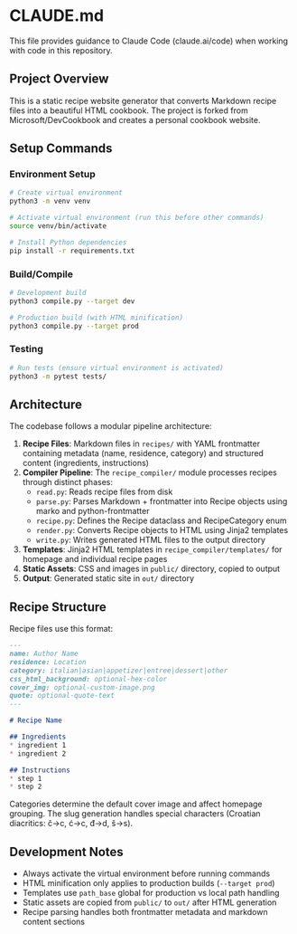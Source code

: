 # CLAUDE.md

This file provides guidance to Claude Code (claude.ai/code) when working with code in this repository.

## Project Overview

This is a static recipe website generator that converts Markdown recipe files into a beautiful HTML cookbook. The project is forked from Microsoft/DevCookbook and creates a personal cookbook website.

## Setup Commands

### Environment Setup
```bash
# Create virtual environment
python3 -m venv venv

# Activate virtual environment (run this before other commands)
source venv/bin/activate

# Install Python dependencies
pip install -r requirements.txt
```

### Build/Compile
```bash
# Development build
python3 compile.py --target dev

# Production build (with HTML minification)
python3 compile.py --target prod
```

### Testing
```bash
# Run tests (ensure virtual environment is activated)
python3 -m pytest tests/
```

## Architecture

The codebase follows a modular pipeline architecture:

1. **Recipe Files**: Markdown files in `recipes/` with YAML frontmatter containing metadata (name, residence, category) and structured content (ingredients, instructions)
2. **Compiler Pipeline**: The `recipe_compiler/` module processes recipes through distinct phases:
   - `read.py`: Reads recipe files from disk
   - `parse.py`: Parses Markdown + frontmatter into Recipe objects using marko and python-frontmatter
   - `recipe.py`: Defines the Recipe dataclass and RecipeCategory enum
   - `render.py`: Converts Recipe objects to HTML using Jinja2 templates
   - `write.py`: Writes generated HTML files to the output directory
3. **Templates**: Jinja2 HTML templates in `recipe_compiler/templates/` for homepage and individual recipe pages
4. **Static Assets**: CSS and images in `public/` directory, copied to output
5. **Output**: Generated static site in `out/` directory

## Recipe Structure

Recipe files use this format:
```markdown
---
name: Author Name
residence: Location
category: italian|asian|appetizer|entree|dessert|other
css_html_background: optional-hex-color
cover_img: optional-custom-image.png
quote: optional-quote-text
---

# Recipe Name

## Ingredients
* ingredient 1
* ingredient 2

## Instructions
* step 1
* step 2
```

Categories determine the default cover image and affect homepage grouping. The slug generation handles special characters (Croatian diacritics: č→c, ć→c, đ→d, š→s).

## Development Notes

- Always activate the virtual environment before running commands
- HTML minification only applies to production builds (`--target prod`)
- Templates use `path_base` global for production vs local path handling
- Static assets are copied from `public/` to `out/` after HTML generation
- Recipe parsing handles both frontmatter metadata and markdown content sections